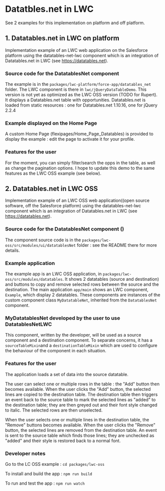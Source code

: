# Datatbles.net in LWC

See 2 examples for this implementation on platform and off platform.

## 1. Datatables.net in LWC on platform

Implementation example of an LWC web application on the Salesforce platform using the datatables-net-lwc component which is an integration of Datatables.net in LWC (see https://datatables.net).

### Source code for the DatatablesNet component

The example is in the `packages/lwc-platform/force-app/datatables_net` folder.
The LWC component is there in `lwc/jQueryDataTableDemo`.
This version is not yet as optimized as the LWC OSS version (TODO for Rupert).
It displays a Datatables.net table with opportunities.
Datatables.net is loaded from static resources : one for Datatables.net 1.10.16, one for jQuery 2.2.4

### Example displayed on the Home Page

A custom Home Page (flexipages/Home_Page_Datatables) is provided to display the example : edit the page to activate it for your profile.

### Features for the user

For the moment, you can simply filter/search the opps in the table, as well as change the pagination options.
I hope to update this demo to the same features as the LWC OSS example (see below).

## 2. Datatables.net in LWC OSS

Implementation example of an LWC OSS web application((open source software, off the Salesforce platform) using the datatables-net-lwc component which is an integration of Datatables.net in LWC (see https://datatables.net).

### Source code for the DatatablesNet component (<ui-datatables>)

The component source code is in the `packages/lwc-oss/src/modules/ui/datatablesNet` folder : see the README there for more details.

### Example application

The example app is an LWC OSS application, in `packages/lwc-oss/src/modules/datatables`. It shows 2 datatables (source and destination) and buttons to copy and remove selected rows between the source and the destination.
The main application `app/main` shows an LWC component, `Example`, which display 2 datatables. These components are instances of the custom component class `MyDatatableNet`, inherited from the `DatatablesNet` component.

### MyDatatablesNet developed by the user to use DatatablesNetLWC

This component, written by the developer, will be used as a source component and a destination component. To separate concerns, it has a `sourceTableMixin`and a `destinationTableMixin` which are used to configure the behaviour of the component in each situation.

### Features for the user

The application loads a set of data into the source datatable.

The user can select one or multiple rows in the table : the "Add" button then becomes available. When the user clicks the "Add" button, the selected lines are copied to the destination table. The destination table then triggers an event back to the source table to mark the selected lines as "added" to the destination table; they are then greyed out and their font style changed to italic. The selected rows are then unselected.

When the user selects one or multiple lines in the destination table, the "Remove" buttons becomes available. When the user clicks the "Remove" button, the selected lines are removed from the destination table. An event is sent to the source table which finds those lines; they are unchecked as "added" and their style is restored back to a normal font.

### Developer notes

Go to the LC OSS example :
`cd packages/lwc-oss`

To install and build the app :
`npm run build`

To run and test the app :
`npm run watch`
